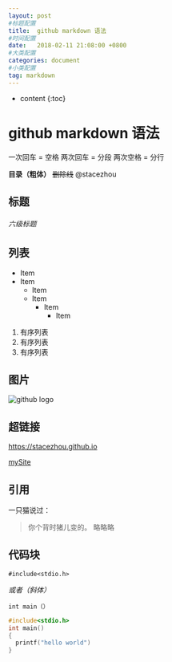 ```yaml
---
layout: post
#标题配置
title:  github markdown 语法
#时间配置
date:   2018-02-11 21:08:00 +0800
#大类配置
categories: document
#小类配置
tag: markdown
---
```


* content
{:toc}



# github markdown 语法

一次回车 = 空格
两次回车 = 分段
两次空格 = 分行

**目录（粗体）**
~~删除线~~
@stacezhou
## 标题
###### 六级标题

## 列表
* Item
* Item
  - Item
  - Item
    - Item
      - Item

1. 有序列表
2. 有序列表
3. 有序列表

## 图片
![github logo](logo.png)

## 超链接
https://stacezhou.github.io

[mySite](https://stacezhou.github.io)

## 引用
一只猫说过：
> 你个背时猪儿变的。
> 略略略

## 代码块
    #include<stdio.h>

*或者（斜体）*
```
int main（）
```

```C
#include<stdio.h>
int main()
{
  printf("hello world")
}
```
